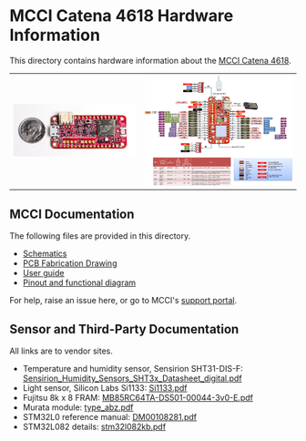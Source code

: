 # MCCI Catena 4618 Hardware Information

This directory contains hardware information about the [MCCI Catena 4618](https://mcci.io/catena4618).

|            |             |
-------------|-------------
![Picture of Catena 4618](/assets/Catena-4618.jpg) | ![Pinout of Catena 4618](./Catena-4611_4612_4617_4618_4618-M201_Pinout.png)

## MCCI Documentation

The following files are provided in this directory.

- [Schematics](./234001204a_(Catena-4618-Schematic).pdf)
- [PCB Fabrication Drawing](./234001206a_(Catena-4618-PCB-Layout-Fabrication-Drawing).pdf)
- [User guide](234001225a_(Catena-4618-User-Manual).pdf)
- [Pinout and functional diagram](Catena-4611_4612_4617_4618_4618-M201_Pinout.png)

For help, raise an issue here, or go to MCCI's [support portal](https://portal.mcci.com).

## Sensor and Third-Party Documentation

All links are to vendor sites.

- Temperature and humidity sensor, Sensirion SHT31-DIS-F: [Sensirion_Humidity_Sensors_SHT3x_Datasheet_digital.pdf](https://www.sensirion.com/fileadmin/user_upload/customers/sensirion/Dokumente/0_Datasheets/Humidity/Sensirion_Humidity_Sensors_SHT3x_Datasheet_digital.pdf)
- Light sensor, Silicon Labs Si1133: [Si1133.pdf](https://www.silabs.com/documents/public/data-sheets/Si1133.pdf)
- Fujitsu 8k x 8 FRAM: [MB85RC64TA-DS501-00044-3v0-E.pdf](https://www.fujitsu.com/global/documents/products/devices/semiconductor/fram/lineup/MB85RC64TA-DS501-00044-3v0-E.pdf)
- Murata module: [type_abz.pdf](https://wireless.murata.com/pub/RFM/data/type_abz.pdf)
- STM32L0 reference manual: [DM00108281.pdf](https://www.st.com/resource/en/reference_manual/DM00108281.pdf)
- STM32L082 details: [stm32l082kb.pdf](https://www.st.com/resource/en/datasheet/stm32l082kb.pdf)
